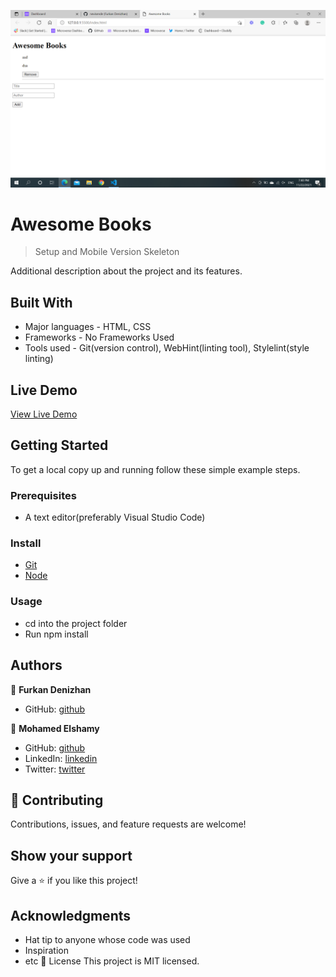 ![](https://github.com/nevisende/awesome-books/blob/mohamedelshamy55-patch-1/screenshot.png)

# Awesome Books

> Setup and Mobile Version Skeleton

Additional description about the project and its features.

## Built With

- Major languages - HTML, CSS
- Frameworks - No Frameworks Used
- Tools used - Git(version control), WebHint(linting tool), Stylelint(style linting)

## Live Demo

[View Live Demo]()

## Getting Started

To get a local copy up and running follow these simple example steps.

### Prerequisites
 - A text editor(preferably Visual Studio Code)
### Install
  -  [Git](https://git-scm.com/downloads)
  -  [Node](https://nodejs.org/en/download/)
### Usage
  -  cd into the project folder
  -  Run npm install

## Authors

👤 **Furkan Denizhan**

- GitHub: [github](https://github.com/nevisende)

👤 **Mohamed Elshamy**

- GitHub: [github](https://github.com/nevisende)
- LinkedIn: [linkedin](https://www.linkedin.com/in/mohamed-elshamy85/)
- Twitter: [twitter](https://mobile.twitter.com/moelshamy55)

## 🤝 Contributing

Contributions, issues, and feature requests are welcome!


## Show your support

Give a ⭐️ if you like this project!

## Acknowledgments

- Hat tip to anyone whose code was used
- Inspiration
- etc
📝 License
This project is MIT licensed.
